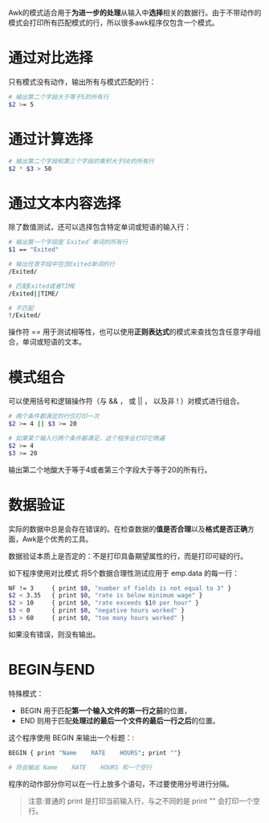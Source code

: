 Awk的模式适合用于**为进一步的处理**从输入中**选择**相关的数据行。由于不带动作的模式会打印所有匹配模式的行，所以很多awk程序仅包含一个模式。

# 通过对比选择
只有模式没有动作，输出所有与模式匹配的行：
```bash
# 输出第二个字段大于等于5的所有行
$2 >= 5
```
# 通过计算选择
```bash
# 输出第二个字段和第三个字段的乘积大于50的所有行
$2 * $3 > 50
```
# 通过文本内容选择
除了数值测试，还可以选择包含特定单词或短语的输入行：
```bash
# 输出第一个字段是`Exited`单词的所有行
$1 == "Exited"

# 输出任意字段中包含Exited单词的行
/Exited/

# 匹配Exited或者TIME
/Exited||TIME/

# 不匹配
!/Exited/
```
操作符 == 用于测试相等性，也可以使用**正则表达式**的模式来查找包含任意字母组合，单词或短语的文本。

# 模式组合
可以使用括号和逻辑操作符（与 && ， 或 || ， 以及非 ! ）对模式进行组合。
``` bash
# 两个条件都满足的行仅打印一次
$2 >= 4 || $3 >= 20

# 如果某个输入行两个条件都满足，这个程序会打印它两遍
$2 >= 4
$3 >= 20
```
输出第二个地酸大于等于4或者第三个字段大于等于20的所有行。

# 数据验证
实际的数据中总是会存在错误的。在检查数据的**值是否合理**以及**格式是否正确**方面，Awk是个优秀的工具。

数据验证本质上是否定的：不是打印具备期望属性的行，而是打印可疑的行。

如下程序使用对比模式 将5个数据合理性测试应用于 emp.data 的每一行：
```bash
NF != 3     { print $0, "number of fields is not equal to 3" }
$2 < 3.35   { print $0, "rate is below minimum wage" }
$2 > 10     { print $0, "rate exceeds $10 per hour" }
$3 < 0      { print $0, "negative hours worked" }
$3 > 60     { print $0, "too many hours worked" }
```
如果没有错误，则没有输出。

# BEGIN与END
特殊模式：
- BEGIN 用于匹配**第一个输入文件的第一行之前**的位置，
- END 则用于匹配**处理过的最后一个文件的最后一行之后**的位置。

这个程序使用 BEGIN 来输出一个标题：:
```bash
BEGIN { print "Name    RATE    HOURS"; print ""}

# 将会输出 Name    RATE    HOURS 和一个空行
```
程序的动作部分你可以在一行上放多个语句，不过要使用分号进行分隔。

> 注意:普通的 print 是打印当前输入行，与之不同的是 print "" 会打印一个空行。
